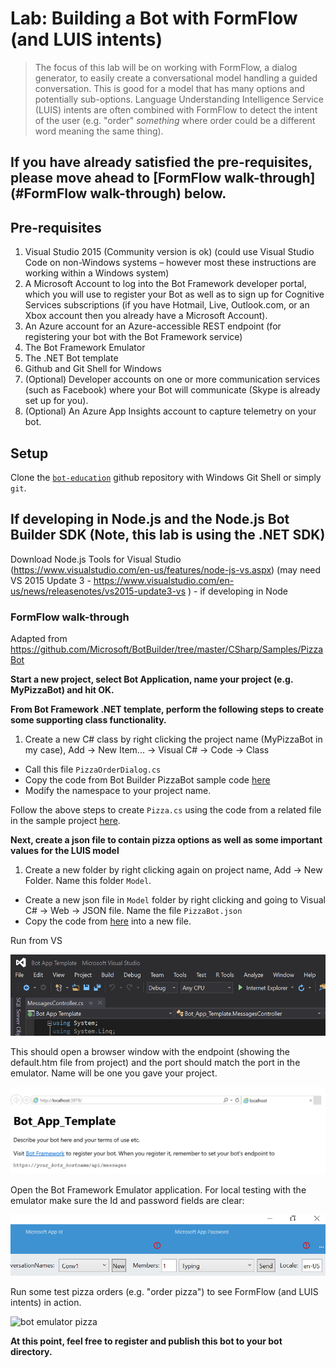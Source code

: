# Lab:  Building a Bot with FormFlow (and LUIS intents)

> The focus of this lab will be on working with FormFlow, a dialog generator, to easily create a conversational model handling a guided conversation.  This is good for a model that has many options and potentially sub-options.  Language Understanding Intelligence Service (LUIS) intents are often combined with FormFlow to detect the intent of the user (e.g. "order" *something* where order could be a different word meaning the same thing).

## If you have already satisfied the pre-requisites, please move ahead to [FormFlow walk-through](#FormFlow walk-through) below.

## Pre-requisites

1.	Visual Studio 2015 (Community version is ok) (could use Visual Studio Code on non-Windows systems – however most these instructions are working within a Windows system)
2.	A Microsoft Account to log into the Bot Framework developer portal, which you will use to register your Bot as well as to sign up for Cognitive Services subscriptions (if you have Hotmail, Live, Outlook.com, or an Xbox account then you already have a Microsoft Account).
3.	An Azure account for an Azure-accessible REST endpoint (for registering your bot with the Bot Framework service)
4.	The Bot Framework Emulator
5.	The .NET Bot template
6.	Github and Git Shell for Windows
7.	(Optional) Developer accounts on one or more communication services (such as Facebook) where your Bot will communicate (Skype is already set up for you).
8.	(Optional) An Azure App Insights account to capture telemetry on your bot. 

## Setup

Clone the [`bot-education`](https://github.com/michhar/bot-education) github repository with Windows Git Shell or simply `git`.

## If developing in Node.js and the Node.js Bot Builder SDK (Note, this lab is using the .NET SDK)

Download Node.js Tools for Visual Studio (https://www.visualstudio.com/en-us/features/node-js-vs.aspx) (may need VS 2015 Update 3 - https://www.visualstudio.com/en-us/news/releasenotes/vs2015-update3-vs ) - if developing in Node

### FormFlow walk-through

Adapted from https://github.com/Microsoft/BotBuilder/tree/master/CSharp/Samples/PizzaBot

**Start a new project, select Bot Application, name your project (e.g. MyPizzaBot) and hit OK.**

**From Bot Framework .NET template, perform the following steps to create some supporting class functionality.**

1.  Create a new C# class by right clicking the project name (MyPizzaBot in my case), Add -> New Item... -> Visual C# -> Code -> Class
*  Call this file `PizzaOrderDialog.cs`
*  Copy the code from Bot Builder PizzaBot sample code [here](https://github.com/Microsoft/BotBuilder/blob/master/CSharp/Samples/PizzaBot/PizzaOrderDialog.cs)
*  Modify the namespace to your project name.

Follow the above steps to create `Pizza.cs` using the code from a related file in the sample project [here](https://github.com/Microsoft/BotBuilder/blob/master/CSharp/Samples/PizzaBot/Pizza.cs).

**Next, create a json file to contain pizza options as well as some important values for the LUIS model** 

1.  Create a new folder by right clicking again on project name, Add -> New Folder.  Name this folder `Model`.
*  Create a new json file in `Model` folder by right clicking and going to Visual C# -> Web -> JSON file.  Name the file `PizzaBot.json`
*  Copy the code from [here](https://github.com/Microsoft/BotBuilder/blob/master/CSharp/Samples/PizzaBot/Model/PizzaBot.json) into a new file.


Run from VS
 
![run from VS](images/vs_run_browser.PNG)

This should open a browser window with the endpoint (showing the default.htm file from project) and the port should match the port in the emulator.  Name will be one you gave your project.

![run from VS](images/defaulthtm.PNG)

Open the Bot Framework Emulator application.  For local testing with the emulator make sure the Id and password fields are clear:
 
![bot emulator 1](images/emulator_clear_ids.PNG)

Run some test pizza orders (e.g. "order pizza") to see FormFlow (and LUIS intents) in action.

![bot emulator pizza](images/bot_emulator_pizzaPNG)

**At this point, feel free to register and publish this bot to your bot directory.**

